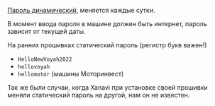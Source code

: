 [Пароль динамический](https://t.me/voyahchat/250819), меняется каждые сутки.

В момент ввода пароля в машине должен быть интернет, пароль зависит от текущей даты.

На ранних прошивках статический пароль (регистр букв важен!)

* `HelloNewVoyah2022`
* `hellovoyah`
* `hellomotor` (машины Моторинвест)

Так же были случаи, когда Xanavi при установке своей прошивки меняли статический пароль на другой, нам он не известен.
